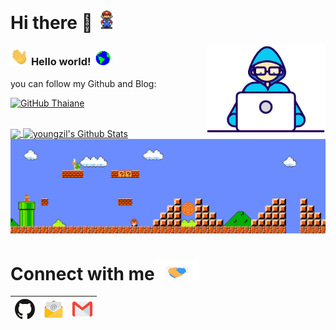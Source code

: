 # Hi there 👋 <img src="https://github.com/youngzil/youngzil/blob/main/Assets/Mario_Hello_Big.gif" width="30px">

<img align="right" alt="PC GIF" src="https://github.com/youngzil/youngzil/blob/main/Assets/Developer.gif" width="190" />

### <img src="https://github.com/youngzil/youngzil/blob/main/Assets/Hi.gif" width="29px"> **Hello world!** &nbsp;<img src="https://github.com/youngzil/youngzil/blob/main/Assets/Earth.gif" width="24px">


you can follow my Github and Blog:

[![GitHub Thaiane](https://img.shields.io/github/followers/youngzil?label=follow&style=social)](https://github.com/youngzil)


<br>

<a href="https://github.com/TheDudeThatCode">
  <img align="center" src="https://github-readme-stats.vercel.app/api/top-langs/?username=youngzil&theme=dark&hide_langs_below=1" />
</a>

<a href="https://github.com/youngzil">
 <img align="center" src="https://github-readme-stats.vercel.app/api?username=youngzil&show_icons=true&theme=dark&line_height=27" alt="youngzil's Github Stats"/>
</a>

<br>

<img src="https://github.com/youngzil/youngzil/blob/main/Assets/Mario_Gameplay.gif" alt="Mario Game" width="980">

<br>


# Connect with me<img src="https://github.com/youngzil/youngzil/blob/main/Assets/Handshake.gif" height="32px">


| [<img src="https://github.com/youngzil/youngzil/blob/main/Assets/github-icon.svg" alt="Github Logo" width="32">](mailto:youngzil@163.com) | [<img src="https://github.com/youngzil/youngzil/blob/main/Assets/Email.png" alt="Email logo" height="32">](mailto:youngzil@163.com) | [<img src="https://github.com/youngzil/youngzil/blob/main/Assets/Gmail.svg" alt="Gmail logo" height="32">](mailto:yangziliang2017@gmail.com)
|:-:|:-:|:---:|


<br>
<br>
